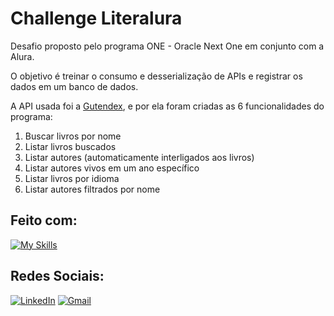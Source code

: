 # Challenge Literalura
Desafio proposto pelo programa ONE - Oracle Next One em conjunto com a Alura.

O objetivo é treinar o consumo e desserialização de APIs e registrar os dados em um banco de dados.

A API usada foi a [Gutendex](https://gutendex.com), e por ela foram criadas as 6 funcionalidades do programa:
1. Buscar livros por nome
2. Listar livros buscados
3. Listar autores (automaticamente interligados aos livros)
4. Listar autores vivos em um ano específico
5. Listar livros por idioma
6. Listar autores filtrados por nome

## Feito com:

[![My Skills](https://skillicons.dev/icons?i=js,maven,spring,postgres)](https://skillicons.dev)

## Redes Sociais:

[![LinkedIn](https://img.shields.io/badge/LinkedIn-0077B5?style=for-the-badge&logo=linkedin&logoColor=white)]([https://www.linkedin.com/in/SEUUSERNAME/](https://www.linkedin.com/in/juliana-rodrigues-de-araujo-098360174/)) [![Gmail](https://img.shields.io/badge/Gmail-333333?style=for-the-badge&logo=gmail&logoColor=red)](mailto:julianarodriguesart@gmail.com)
